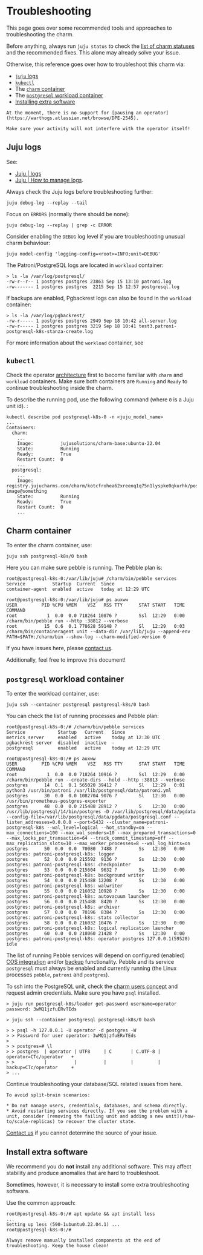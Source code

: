 # Troubleshooting

This page goes over some recommended tools and approaches to troubleshooting the charm.

Before anything, always run `juju status` to check the [list of charm statuses](/reference/statuses) and the recommended fixes. This alone may already solve your issue. 

Otherwise, this reference goes over how to troubleshoot this charm via:

- [`juju` logs](#juju-logs)
- [`kubectl`](#kubectl)
- The [`charm` container](#charm-container)
- The [`postgresql` workload container](#postgresql-workload-container)
- [Installing extra software](#install-extra-software)

```{caution}
At the moment, there is no support for [pausing an operator](https://warthogs.atlassian.net/browse/DPE-2545).

Make sure your activity will not interfere with the operator itself!
```

## Juju logs

See:
* [Juju | logs](https://juju.is/docs/juju/log)
* [Juju | How to manage logs](https://juju.is/docs/juju/manage-logs).

Always check the Juju logs before troubleshooting further:
```text
juju debug-log --replay --tail
```

Focus on `ERRORS` (normally there should be none):
```text
juju debug-log --replay | grep -c ERROR
```

Consider enabling the `DEBUG` log level if you are troubleshooting unusual charm behaviour:
```text
juju model-config 'logging-config=<root>=INFO;unit=DEBUG'
```

The Patroni/PostgreSQL logs are located in `workload` container:
```text
> ls -la /var/log/postgresql/
-rw-r--r-- 1 postgres postgres 23863 Sep 15 13:10 patroni.log
-rw------- 1 postgres postgres  2215 Sep 15 12:57 postgresql.log
```
If backups are enabled, Pgbackrest logs can also be found in the `workload` container:
```text
> ls -la /var/log/pgbackrest/
-rw-r----- 1 postgres postgres 2949 Sep 18 10:42 all-server.log
-rw-r----- 1 postgres postgres 3219 Sep 18 10:41 test3.patroni-postgresql-k8s-stanza-create.log
```
For more information about the `workload` container, see [](#postgresql-workload-container)

## `kubectl`

Check the operator [architecture](/explanation/architecture) first to become familiar with `charm` and `workload` containers. Make sure both containers are `Running` and `Ready` to continue troubleshooting inside the charm. 

To describe the running pod, use the following command (where `0` is a Juju unit id). :
```text
kubectl describe pod postgresql-k8s-0 -n <juju_model_name>
...
Containers:
  charm:
    ...
    Image:          jujusolutions/charm-base:ubuntu-22.04
    State:          Running
    Ready:          True
    Restart Count:  0
    ...
  postgresql:
    ...
    Image:          registry.jujucharms.com/charm/kotcfrohea62xreenq1q75n1lyspke0qkurhk/postgresql-image@something
    State:          Running
    Ready:          True
    Restart Count:  0
    ...
```

## Charm container

To enter the charm container, use:
```text
juju ssh postgresql-k8s/0 bash
```

Here you can make sure pebble is running. The Pebble plan is: 
```text
root@postgresql-k8s-0:/var/lib/juju# /charm/bin/pebble services
Service          Startup  Current  Since
container-agent  enabled  active   today at 12:29 UTC

root@postgresql-k8s-0:/var/lib/juju# ps auxww
USER         PID %CPU %MEM    VSZ   RSS TTY      STAT START   TIME COMMAND
root           1  0.0  0.0 718264 10876 ?        Ssl  12:29   0:00 /charm/bin/pebble run --http :38812 --verbose
root          15  0.6  0.1 778628 59148 ?        Sl   12:29   0:03 /charm/bin/containeragent unit --data-dir /var/lib/juju --append-env PATH=$PATH:/charm/bin --show-log --charm-modified-version 0
```

If you have issues here, please [contact us](/reference/contacts).

Additionally, feel free to improve this document!

## `postgresql` workload container

To enter the workload container, use:
```text
juju ssh --container postgresql postgresql-k8s/0 bash
```
You can check the list of running processes and Pebble plan:

```text
root@postgresql-k8s-0:/# /charm/bin/pebble services
Service            Startup   Current   Since
metrics_server     enabled   active    today at 12:30 UTC
pgbackrest server  disabled  inactive  -
postgresql         enabled   active    today at 12:29 UTC

root@postgresql-k8s-0:/# ps auxww
USER         PID %CPU %MEM    VSZ   RSS TTY      STAT START   TIME COMMAND
root           1  0.0  0.0 718264 10916 ?        Ssl  12:29   0:00 /charm/bin/pebble run --create-dirs --hold --http :38813 --verbose
postgres      14  0.1  0.1 565020 39412 ?        Sl   12:29   0:01 python3 /usr/bin/patroni /var/lib/postgresql/data/patroni.yml
postgres      30  0.0  0.0 1082704 9076 ?        Sl   12:30   0:00 /usr/bin/prometheus-postgres-exporter
postgres      48  0.0  0.0 215488 28912 ?        S    12:30   0:00 /usr/lib/postgresql/14/bin/postgres -D /var/lib/postgresql/data/pgdata --config-file=/var/lib/postgresql/data/pgdata/postgresql.conf --listen_addresses=0.0.0.0 --port=5432 --cluster_name=patroni-postgresql-k8s --wal_level=logical --hot_standby=on --max_connections=100 --max_wal_senders=10 --max_prepared_transactions=0 --max_locks_per_transaction=64 --track_commit_timestamp=off --max_replication_slots=10 --max_worker_processes=8 --wal_log_hints=on
postgres      50  0.0  0.0  70080  7488 ?        Ss   12:30   0:00 postgres: patroni-postgresql-k8s: logger 
postgres      52  0.0  0.0 215592  9136 ?        Ss   12:30   0:00 postgres: patroni-postgresql-k8s: checkpointer 
postgres      53  0.0  0.0 215604  9632 ?        Ss   12:30   0:00 postgres: patroni-postgresql-k8s: background writer 
postgres      54  0.0  0.0 215488 12208 ?        Ss   12:30   0:00 postgres: patroni-postgresql-k8s: walwriter 
postgres      55  0.0  0.0 216052 10928 ?        Ss   12:30   0:00 postgres: patroni-postgresql-k8s: autovacuum launcher 
postgres      56  0.0  0.0 215488  8420 ?        Ss   12:30   0:00 postgres: patroni-postgresql-k8s: archiver 
postgres      57  0.0  0.0  70196  8384 ?        Ss   12:30   0:00 postgres: patroni-postgresql-k8s: stats collector 
postgres      58  0.0  0.0 216032 10476 ?        Ss   12:30   0:00 postgres: patroni-postgresql-k8s: logical replication launcher 
postgres      60  0.0  0.0 218060 21428 ?        Ss   12:30   0:00 postgres: patroni-postgresql-k8s: operator postgres 127.0.0.1(59528) idle
```

The list of running Pebble services will depend on configured (enabled) [COS integration](/how-to/monitoring-cos/enable-monitoring) and/or [backup](/how-to/back-up-and-restore/create-a-backup) functionality. Pebble and its service `postgresql` must always be enabled and currently running (the Linux processes `pebble`, `patroni` and `postgres`).

To ssh into the PostgreSQL unit, check the [charm users concept](/explanation/users) and request admin credentials. Make sure you have `psql` installed.
```text
> juju run postgresql-k8s/leader get-password username=operator
password: 3wMQ1jzfuERvTEds

> juju ssh --container postgresql postgresql-k8s/0 bash

> > psql -h 127.0.0.1 -U operator -d postgres -W
> > Password for user operator: 3wMQ1jzfuERvTEds
>
> > postgres=# \l
> > postgres  | operator | UTF8     | C       | C.UTF-8 | operator=CTc/operator   +
> >           |          |          |         |         | backup=CTc/operator     +
> ...
```
Continue troubleshooting your database/SQL related issues from here.

```{caution}
To avoid split-brain scenarios:

* Do not manage users, credentials, databases, and schema directly. 
* Avoid restarting services directly. If you see the problem with a unit, consider [removing the failing unit and adding a new unit](/how-to/scale-replicas) to recover the cluster state.
```

[Contact us](/reference/contacts) if you cannot determine the source of your issue.

## Install extra software

We recommend you do **not** install any additional software. This may affect stability and produce anomalies that are hard to troubleshoot.

Sometimes, however, it is necessary to install some extra troubleshooting software. 

Use the common approach:

```text
root@postgresql-k8s-0:/# apt update && apt install less
...
Setting up less (590-1ubuntu0.22.04.1) ...
root@postgresql-k8s-0:/#
```

```{tip}
Always remove manually installed components at the end of troubleshooting. Keep the house clean!
```

